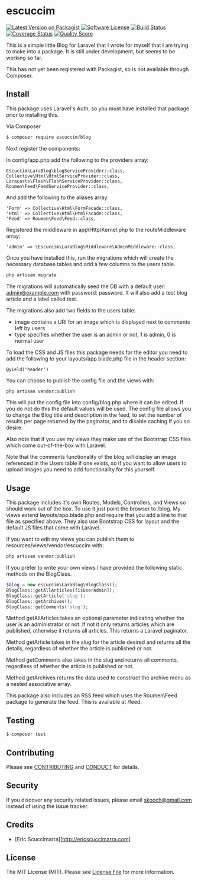# escuccim

[![Latest Version on Packagist][ico-version]][link-packagist]
[![Software License][ico-license]](LICENSE.md)
[![Build Status][ico-travis]][link-travis]
[![Coverage Status][ico-scrutinizer]][link-scrutinizer]
[![Quality Score][ico-code-quality]][link-code-quality]

This is a simple little Blog for Laravel that I wrote for myself that I am trying to make into a package. It is still under development, but seems to be working so far.

This has not yet been registered with Packagist, so is not available through Composer.

## Install

This package uses Laravel's Auth, so you must have installed that package prior to installing this.

Via Composer
``` bash
$ composer require escuccim/blog
```

Next register the components:

In config/app.php add the following to the providers array:
```
Escuccim\LaraBlog\blogServiceProvider::class,
Collective\Html\HtmlServiceProvider::class,
Laracasts\Flash\FlashServiceProvider::class,
Roumen\Feed\FeedServiceProvider::class,
```

And add the following to the aliases array:
```
'Form' => Collective\Html\FormFacade::class,
'Html' => Collective\Html\HtmlFacade::class,
'Feed' => Roumen\Feed\Feed::class,
```

Registered the middleware in app\Http\Kernel.php to the routeMiddleware array:
```
'admin' => \Escuccim\LaraBlog\Middleware\AdminMiddleware::class,
```

Once you have installed this, run the migrations which will create the necessary database tables and add a few columns to the users table. 

``` bash
php artisan migrate
``` 
The migrations will automatically seed the DB with a default user: admin@example.com with password: password. It will also add a test blog article and a label called test.

The migrations also add two fields to the users table:
 * image contains a URI for an image which is displayed next to comments left by users
 * type specifies whether the user is an admin or not, 1 is admin, 0 is normal user

To load the CSS and JS files this package needs for the editor you need to add the following to your layouts/app.blade.php file in the header section:
```
@yield('header')
```

You can choose to publish the config file and the views with:
``` bash
php artisan vendor:publish
``` 
This will put the config file into config/blog.php where it can be edited. If you do not do this the default values will be used. The config file allows you to change the Blog title and description in the feed, to set the number of results per page returned by the paginator, and to disable caching if you so desire. 

Also note that if you use my views they make use of the Bootstrap CSS files which come out-of-the-box with Laravel.

Note that the comments functionality of the blog will display an image referenced in the Users table if one exists, so if you want to allow users to upload images you need to add functionality for this yourself.


## Usage

This package includes it's own Routes, Models, Controllers, and Views so should work out of the box. To use it just point the browser to /blog. My views extend layouts/app.blade.php and require that you add a line to that file as specified above. They also use Bootstrap CSS for layout and the default JS files that come with Laravel.

If you want to edit my views you can publish them to resources/views/vendor/escuccim with:
``` bash
php artisan vendor:publish
```

If you prefer to write your own views I have provided the following static methods on the BlogClass.
``` php
$blog = new escuccim\LaraBlog\BlogClass();
BlogClass::getAllArticles([isUserAdmin]); 
BlogClass::getArticle('slug');
BlogClass::getArchives();
BlogClass::getComments('slug');
```

Method getAllArticles takes an optional parameter indicating whether the user is an administrator or not. If not it only returns articles which are published, otherwise it returns all articles. This returns a Laravel paginator.

Method getArticle takes in the slug for the article desired and returns all the details, regardless of whether the article is published or not.

Method getComments also takes in the slug and returns all comments, regardless of whether the article is published or not.

Method getArchives returns the data used to construct the archive menu as a nested associative array. 

This package also includes an RSS feed which uses the Roumen\Feed package to generate the feed. This is available at /feed.

## Testing

``` bash
$ composer test
```

## Contributing

Please see [CONTRIBUTING](CONTRIBUTING.md) and [CONDUCT](CONDUCT.md) for details.

## Security

If you discover any security related issues, please email skooch@gmail.com instead of using the issue tracker.

## Credits

- [Eric Scuccimarra][http://ericscuccimarra.com]

## License

The MIT License (MIT). Please see [License File](LICENSE.md) for more information.

[ico-version]: https://img.shields.io/packagist/v/escuccim/blog.svg?style=flat-square
[ico-license]: https://img.shields.io/badge/license-MIT-brightgreen.svg?style=flat-square
[ico-travis]: https://img.shields.io/travis/escuccim/blog/master.svg?style=flat-square
[ico-scrutinizer]: https://img.shields.io/scrutinizer/coverage/g/escuccim/blog.svg?style=flat-square
[ico-code-quality]: https://img.shields.io/scrutinizer/g/escuccim/blog.svg?style=flat-square
[ico-downloads]: https://img.shields.io/packagist/dt/escuccim/blog.svg?style=flat-square

[link-packagist]: https://packagist.org/packages/escuccim/larablog
[link-travis]: https://travis-ci.org/escuccim/larablog
[link-scrutinizer]: https://scrutinizer-ci.com/g/escuccim/larablog/code-structure
[link-code-quality]: https://scrutinizer-ci.com/g/escuccim/larablog
[link-downloads]: https://packagist.org/packages/escuccim/larablog
[link-author]: https://github.com/escuccim

